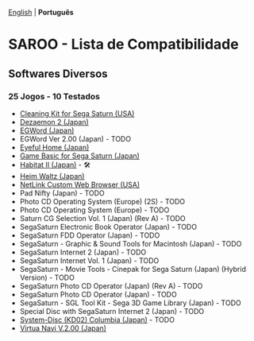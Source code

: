 [English](README.md) | **Português**

# SAROO - Lista de Compatibilidade

## Softwares Diversos

### 25 Jogos - 10 Testados

- [Cleaning Kit for Sega Saturn (USA)](../../Regions/Softwares/USA/T-25901H/01/README.md)
- [Dezaemon 2 (Japan)](../../Regions/Softwares/Japan/T-16804G/01/README.md)
- [EGWord (Japan)](../../Regions/Softwares/Japan/T-7626G/01/README.md)
- EGWord Ver 2.00 (Japan) - TODO
- [Eyeful Home (Japan)](../../Regions/Softwares/Japan/GS-9083/README.md)
- [Game Basic for Sega Saturn (Japan)](../../Regions/Softwares/Japan/T-2111G/01/README.md)
- [Habitat II (Japan)](../../Regions/Softwares/Japan/GS-7105/README.md) - :hammer_and_wrench:
- [Heim Waltz (Japan)](../../Regions/Softwares/Japan/GS-9121/01/README.md)
- [NetLink Custom Web Browser (USA)](../../Regions/Softwares/USA/T-319-01H/01/README.md)
- Pad Nifty (Japan) - TODO
- Photo CD Operating System (Europe) (2S) - TODO
- Photo CD Operating System (Europe) - TODO
- Saturn CG Selection Vol. 1 (Japan) (Rev A) - TODO
- SegaSaturn Electronic Book Operator (Japan) - TODO
- SegaSaturn FDD Operator (Japan) - TODO
- SegaSaturn - Graphic & Sound Tools for Macintosh (Japan) - TODO
- SegaSaturn Internet 2 (Japan) - TODO
- SegaSaturn Internet Vol. 1 (Japan) - TODO
- SegaSaturn - Movie Tools - Cinepak for Sega Saturn (Japan) (Hybrid Version) - TODO
- SegaSaturn Photo CD Operator (Japan) (Rev A) - TODO
- SegaSaturn Photo CD Operator (Japan) - TODO
- SegaSaturn - SGL Tool Kit - Sega 3D Game Library (Japan) - TODO
- Special Disc with SegaSaturn Internet 2 (Japan) - TODO
- [System-Disc (KD02) Columbia (Japan)](../../Regions/Softwares/Japan/SEGASYSTEM/01/README.md) - TODO
- [Virtua Navi V.2.00 (Japan)](../../Regions/Softwares/Japan/T-17809G/01/README.md)
